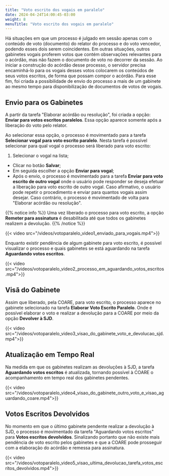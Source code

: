 ```yaml
---
title: "Voto escrito dos vogais em paralelo"
date: 2024-04-24T14:00:45-03:00
weight: 8
menuTitle: "Voto escrito dos vogais em paralelo"
---
```



Há situações em que um processo é julgado em sessão apenas com o conteúdo de voto (documento) do relator do processo e do voto vencedor, podendo esses dois serem coincidentes. Em outras situações, outros gabinetes vogais proferem votos que contém observações relevantes para o acórdão, mas não fazem o documento de voto no decorrer da sessão. Ao iniciar a construção do acórdão desse processo, o servidor precisa encaminhá-lo para os vogais desses votos colocarem os conteúdos de seus votos escritos, de forma que possam compor o acórdão. Para esse fim, foi criada a possibilidade de envio do processo a mais de um gabinete ao mesmo tempo para disponibilização de documentos de votos de vogais.

## Envio para os Gabinetes

A partir da tarefa "Elaborar acórdão ou resolução", foi criada a opção: **Enviar para votos escritos paralelos**. Essa opção aparece somente após a liberação do voto pelo relator.

Ao selecionar essa opção, o processo é movimentado para a tarefa **Selecionar vogal para voto escrito paralelo**. Nesta tarefa é possível selecionar para qual vogal o processo será liberado para voto escrito:

1. Selecionar o vogal na lista;
* Clicar no botão **Salvar**;
* Em seguida escolher a opção **Enviar para vogal**;
* Após o envio, o processo é movimentado para a tarefa **Enviar para voto escrito de outro vogal** onde o usuário pode responder se deseja efetuar a liberação para voto escrito de outro vogal. Caso afirmativo, o usuário pode repetir o procedimento e enviar para quantos vogais assim desejar. Caso contrário, o processo é movimentado de volta para "Elaborar acórdão ou resolução".
 
{{% notice info %}}
Uma vez liberado o processo para voto escrito, a opção **Remeter para assinatura** é desabilitada até que todos os gabinetes realizem a devolução.
{{% /notice %}}

{{< video src="/videos/votoparalelo_video1_enviado_para_vogais.mp4">}}

Enquanto existir pendência de algum gabinete para voto escrito, é possível visualizar o processo e quais gabinetes se está aguardando na tarefa **Aguardando votos escritos**.

{{< video src="/videos/votoparalelo_video2_processo_em_aguardando_votos_escritos.mp4">}}

## Visã do Gabinete

Assim que liberado, pela COARE, para voto escrito, o processo aparece no gabinete selecionado
na tarefa **Elaborar Voto Escrito Paralelo**. Onde é possível elaborar o voto e realizar a devolução
para a COARE por meio da opção **Devolver à SJD**.

{{< video src="/videos/votoparalelo_video3_visao_do_gabinete_voto_e_devolucao_sjd.mp4">}}

## Atualização em Tempo Real

Na medida em que os gabinetes realizam as devoluções à SJD, a tarefa **Aguardando votos escritos**
é atualizada, tornando possível à COARE o acompanhamento em tempo real dos gabinetes pendentes.

{{< video src="/videos/votoparalelo_video4_visao_do_gabinete_outro_voto_e_visao_aguardando_coare.mp4">}}

## Votos Escritos Devolvidos

No momento em que o último gabinete pendente realizar a devolução à SJD, o processo é movimentado da tarefa
"Aguardando votos escritos" para **Votos escritos devolvidos**. Sinalizando portanto que não existe mais pendência
de voto escrito pelos gabinetes e que a COARE pode prosseguir com a elaboração do acórdão e remessa para assinatura.

{{< video src="/videos/votoparalelo_video5_visao_ultima_devolucao_tarefa_votos_escritos_devolvidos.mp4">}}

